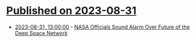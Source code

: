 # [Published on 2023-08-31](index.md)

* [2023-08-31, 13:00:00](https://science.slashdot.org/story/23/08/31/0543239/nasa-officials-sound-alarm-over-future-of-the-deep-space-network?utm_source=rss1.0mainlinkanon&utm_medium=feed) - [NASA Officials Sound Alarm Over Future of the Deep Space Network](https://science.slashdot.org/story/23/08/31/0543239/nasa-officials-sound-alarm-over-future-of-the-deep-space-network?utm_source=rss1.0mainlinkanon&utm_medium=feed)
